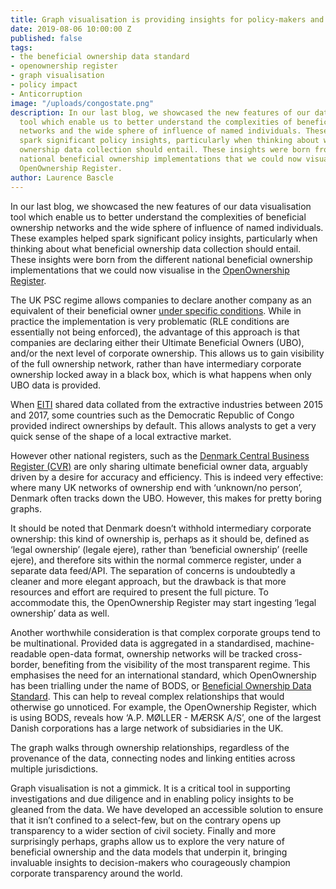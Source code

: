 ```yaml
---
title: Graph visualisation is providing insights for policy-makers and implementers
date: 2019-08-06 10:00:00 Z
published: false
tags:
- the beneficial ownership data standard
- openownership register
- graph visualisation
- policy impact
- Anticorruption
image: "/uploads/congostate.png"
description: In our last blog, we showcased the new features of our data visualisation
  tool which enable us to better understand the complexities of beneficial ownership
  networks and the wide sphere of influence of named individuals. These examples helped
  spark significant policy insights, particularly when thinking about what beneficial
  ownership data collection should entail. These insights were born from the different
  national beneficial ownership implementations that we could now visualise in the
  OpenOwnership Register.
author: Laurence Bascle
---
```


In our last blog, we showcased the new features of our data visualisation tool which enable us to better understand the complexities of beneficial ownership networks and the wide sphere of influence of named individuals. These examples helped spark significant policy insights, particularly when thinking about what beneficial ownership data collection should entail. These insights were born from the different national beneficial ownership implementations that we could now visualise in the [OpenOwnership Register](https://register.openownership.org/).

The UK PSC regime allows companies to declare another company as an equivalent of their beneficial owner [under specific conditions](https://register.openownership.org/data_sources/uk-psc-register). While in practice the implementation is very problematic (RLE conditions are essentially not being enforced), the advantage of this approach is that companies are declaring either their Ultimate Beneficial Owners (UBO), and/or the next level of corporate ownership. This allows us to gain visibility of the full ownership network, rather than have intermediary corporate ownership locked away in a black box, which is what happens when only UBO data is provided.

When [EITI](https://eiti.org/) shared data collated from the extractive industries between 2015 and 2017, some countries such as the Democratic Republic of Congo provided indirect ownerships by default. This allows analysts to get a very quick sense of the shape of a local extractive market.

However other national registers, such as the [Denmark Central Business Register (CVR)](https://datacvr.virk.dk/data/) are only sharing ultimate beneficial owner data, arguably driven by a desire for accuracy and efficiency. This is indeed very effective: where many UK networks of ownership end with ‘unknown/no person’, Denmark often tracks down the UBO. However, this makes for pretty boring graphs.

It should be noted that Denmark doesn’t withhold intermediary corporate ownership: this kind of ownership is, perhaps as it should be, defined as ‘legal ownership’ (legale ejere), rather than ‘beneficial ownership’ (reelle ejere), and therefore sits within the normal commerce register, under a separate data feed/API. The separation of concerns is undoubtedly a cleaner and more elegant approach, but the drawback is that more resources and effort are required to present the full picture. To accommodate this, the OpenOwnership Register may start ingesting ‘legal ownership’ data as well.

Another worthwhile consideration is that complex corporate groups tend to be multinational. Provided data is aggregated in a standardised, machine-readable open-data format, ownership networks will be tracked cross-border, benefiting from the visibility of the most transparent regime. This emphasises the need for an international standard, which OpenOwnership has been trialling under the name of BODS, or [Beneficial Ownership Data Standard](https://www.openownership.org/guide/systems/). This can help to reveal complex relationships that would otherwise go unnoticed. For example, the OpenOwnership Register, which is using BODS, reveals how ‘A.P. MØLLER - MÆRSK A/S’, one of the largest Danish corporations has a large network of subsidiaries in the UK.

The graph walks through ownership relationships, regardless of the provenance of the data, connecting nodes and linking entities across multiple jurisdictions.

Graph visualisation is not a gimmick. It is a critical tool in supporting investigations and due diligence and in enabling policy insights to be gleaned from the data. We have developed an accessible solution to ensure that it isn’t confined to a select-few, but on the contrary opens up transparency to a wider section of civil society. Finally and more surprisingly perhaps, graphs allow us to explore the very nature of beneficial ownership and the data models that underpin it, bringing invaluable insights to decision-makers who courageously champion corporate transparency around the world.